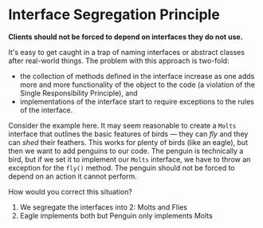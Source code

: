 # Interface Segregation Principle

**Clients should not be forced to depend on interfaces they do not use.**

It's easy to get caught in a trap of naming interfaces or abstract classes after real-world things. The problem with this approach is two-fold: 

- the collection of methods defined in the interface increase as one adds more and more functionality of the object to the code (a violation of the Single Responsibility Principle), and 
- implementations of the interface start to require exceptions to the rules of the interface. 

Consider the example here. It may seem reasonable to create a `Molts` interface that outlines the basic features of birds — they can *fly* and they can *shed* their feathers. This works for plenty of birds (like an eagle), but then we want to add penguins to our code. The penguin is technically a bird, but if we set it to implement our `Molts` interface, we have to throw an exception for the `fly()` method. The penguin should not be forced to depend on an action it cannot perform.

How would you correct this situation?
1. We segregate the interfaces into 2: Molts and Flies
2. Eagle implements both but Penguin only implements Molts